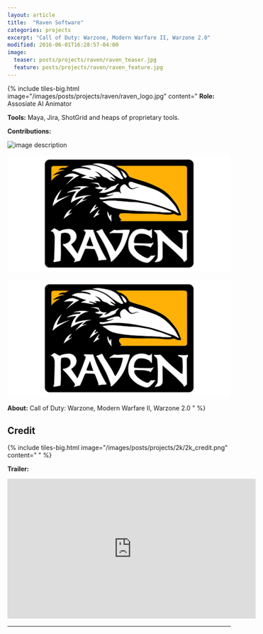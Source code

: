 ```yaml
---
layout: article
title:  "Raven Software"
categories: projects
excerpt: "Call of Duty: Warzone, Modern Warfare II, Warzone 2.0"
modified: 2016-06-01T16:28:57-04:00
image:
  teaser: posts/projects/raven/raven_teaser.jpg
  feature: posts/projects/raven/raven_feature.jpg
---
```


{% include tiles-big.html
    image="/images/posts/projects/raven/raven_logo.jpg"
    content="
**Role:** Assosiate AI Animator

**Tools:** Maya, Jira, ShotGrid and heaps of proprietary tools.
             
**Contributions:**  

![image description](/posts/projects/raven/raven_feature.jpg)


![image description](images/posts/projects/raven/Raven-Logo-1200-w-1537426633065.png)

![image description](/images/posts/projects/raven/Raven-Logo-1200-w-1537426633065.png)


**About:** Call of Duty: Warzone, Modern Warfare II, Warzone 2.0
"
%}

## Credit

{% include tiles-big.html
    image="/images/posts/projects/2k/2k_credit.png"
    content="
"
%}

**Trailer:**

<iframe width="560" height="315" src="https://www.youtube.com/watch?v=oJca6zoI50E" title="YouTube video player" frameborder="0" allow="accelerometer; autoplay; clipboard-write; encrypted-media; gyroscope; picture-in-picture" allowfullscreen></iframe>

___
